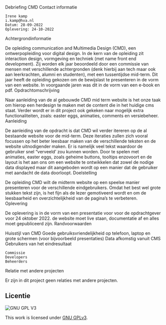 Debriefing CMD
Contact informatie

    Irene kamp
    i.kamp@hva.nl
    Datum: 28-09-2022
    Oplevering: 24-10-2022

Achtergrondinformatie

De opleiding communication and Multimedia Design (CMD), een ontwerpopleiding voor digital design. In de kern van de opleiding zit interaction design, vormgeving en techniek (met name front end development). Zij worden elk jaar beoordeeld door een commissie van mensen met verschillende achtergronden (denk hierbij aan tech maar ook aan leerkrachten, alumni en studenten), met een tussentijdse mid-term. Dit jaar heeft de opleiding gekozen om de bewijslast te presenteren in de vorm van een website. In voorgaande jaren was dit in de vorm van een e-book en pdf.
Opdrachtomschrijving

Naar aanleiding van de al gebouwde CMD mid term website is het onze taak om hierop een herdesign te maken met de content die in het huidige cms staat. Verder wordt er in dit project ook gekeken naar mogelijk extra functionaliteiten, zoals: easter eggs, animaties, comments en versiebeheer.
Aanleiding

De aanleiding van de opdracht is dat CMD wil verder itereren op de al bestaande website voor de mid-term. Deze iteraties zullen zich vooral focussen op het beter leesbaar maken van de verschillende teksten en de website uitnodigender maken. Er is namelijk veel tekst waardoor de gebruiker snel “verveeld’ zou kunnen worden. Door te spelen met animaties, easter eggs, zoals geheime buttons, tooltips enzovoort en de layout is het aan ons om een website te ontwikkelen dat zowel de nodige data displayed maar dit aangeboden wordt op een manier dat de gebruiker met aandacht de data doorloopt.
Doelstelling

De opleiding CMD wilt de midterm website op een speelse manier presenteren voor de verschillende eindgebruikers. Omdat het best wel grote stukken tekst zijn, is het fijn als de lezer gemotiveerd wordt en om de leesbaarheid en overzichtelijkheid van de pagina’s te verbeteren.
Oplevering

De oplevering is in de vorm van een presentatie voor voor de opdrachtgever voor 24 oktober 2022. de website moet live staan, documentatie af en alles moet gepubliceerd zijn.
Randvoorwaarden

Huisstijl van CMD Goede gebruiksvriendelijkheid op telefoon, laptop en grote schermen (voor bijvoorbeeld presentaties) Data afkomstig vanuit CMS Gebruikers van het eindresultaat

    Commissie
    Developers
    Beheerders

Relatie met andere projecten

Er zijn in dit project geen relaties met andere projecten.
## Licentie

![GNU GPL V3](https://www.gnu.org/graphics/gplv3-127x51.png)

This work is licensed under [GNU GPLv3](./LICENSE).
